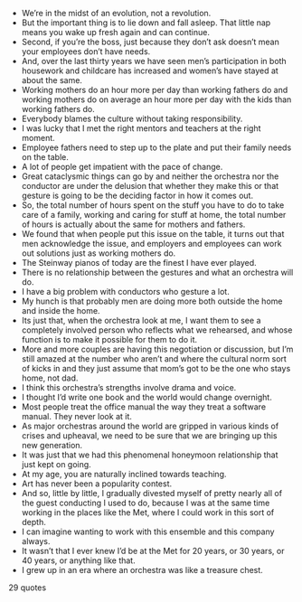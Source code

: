  - We’re in the midst of an evolution, not a revolution.
 - But the important thing is to lie down and fall asleep. That little nap means you wake up fresh again and can continue.
 - Second, if you’re the boss, just because they don’t ask doesn’t mean your employees don’t have needs.
 - And, over the last thirty years we have seen men’s participation in both housework and childcare has increased and women’s have stayed at about the same.
 - Working mothers do an hour more per day than working fathers do and working mothers do on average an hour more per day with the kids than working fathers do.
 - Everybody blames the culture without taking responsibility.
 - I was lucky that I met the right mentors and teachers at the right moment.
 - Employee fathers need to step up to the plate and put their family needs on the table.
 - A lot of people get impatient with the pace of change.
 - Great cataclysmic things can go by and neither the orchestra nor the conductor are under the delusion that whether they make this or that gesture is going to be the deciding factor in how it comes out.
 - So, the total number of hours spent on the stuff you have to do to take care of a family, working and caring for stuff at home, the total number of hours is actually about the same for mothers and fathers.
 - We found that when people put this issue on the table, it turns out that men acknowledge the issue, and employers and employees can work out solutions just as working mothers do.
 - The Steinway pianos of today are the finest I have ever played.
 - There is no relationship between the gestures and what an orchestra will do.
 - I have a big problem with conductors who gesture a lot.
 - My hunch is that probably men are doing more both outside the home and inside the home.
 - Its just that, when the orchestra look at me, I want them to see a completely involved person who reflects what we rehearsed, and whose function is to make it possible for them to do it.
 - More and more couples are having this negotiation or discussion, but I’m still amazed at the number who aren’t and where the cultural norm sort of kicks in and they just assume that mom’s got to be the one who stays home, not dad.
 - I think this orchestra’s strengths involve drama and voice.
 - I thought I’d write one book and the world would change overnight.
 - Most people treat the office manual the way they treat a software manual. They never look at it.
 - As major orchestras around the world are gripped in various kinds of crises and upheaval, we need to be sure that we are bringing up this new generation.
 - It was just that we had this phenomenal honeymoon relationship that just kept on going.
 - At my age, you are naturally inclined towards teaching.
 - Art has never been a popularity contest.
 - And so, little by little, I gradually divested myself of pretty nearly all of the guest conducting I used to do, because I was at the same time working in the places like the Met, where I could work in this sort of depth.
 - I can imagine wanting to work with this ensemble and this company always.
 - It wasn’t that I ever knew I’d be at the Met for 20 years, or 30 years, or 40 years, or anything like that.
 - I grew up in an era where an orchestra was like a treasure chest.

29 quotes